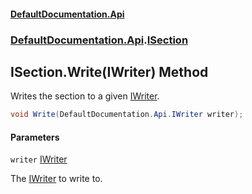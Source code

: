 #### [DefaultDocumentation.Api](index.md 'index')
### [DefaultDocumentation.Api](index.md#DefaultDocumentation.Api 'DefaultDocumentation.Api').[ISection](ISection.md 'DefaultDocumentation.Api.ISection')

## ISection.Write(IWriter) Method

Writes the section to a given [IWriter](IWriter.md 'DefaultDocumentation.Api.IWriter').

```csharp
void Write(DefaultDocumentation.Api.IWriter writer);
```
#### Parameters

<a name='DefaultDocumentation.Api.ISection.Write(DefaultDocumentation.Api.IWriter).writer'></a>

`writer` [IWriter](IWriter.md 'DefaultDocumentation.Api.IWriter')

The [IWriter](IWriter.md 'DefaultDocumentation.Api.IWriter') to write to.